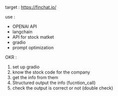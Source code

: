 target : https://finchat.io/

use : 
- OPENAI API
- langchain
- API for stock matket
- gradio
- prompt optimization

OKR :
1. set up gradio 
2. know the stock code for the company
3. get the info from them
4. Structured output the info (fucntion_call)
5. check the output is correct or not (double check)